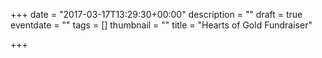 +++
date = "2017-03-17T13:29:30+00:00"
description = ""
draft = true
eventdate = ""
tags = []
thumbnail = ""
title = "Hearts of Gold Fundraiser"

+++
